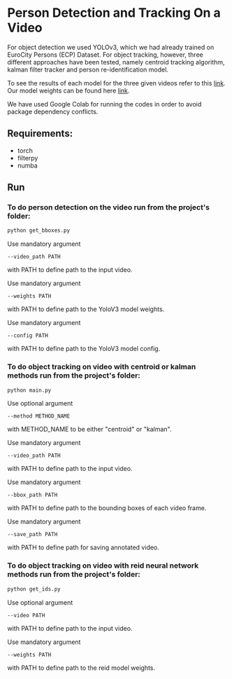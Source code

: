 # Person Detection and Tracking On a Video

For object detection we used YOLOv3, which we had already trained on EuroCity Persons (ECP) Dataset. For object tracking, however, three different approaches have been tested, namely centroid tracking algorithm, kalman filter tracker and person re-identification model.

To see the results of each model for the three given videos refer to this [link](https://drive.google.com/open?id=1d-IUrzjbMIyvn1Ah_lp6yvNy_AWPYnEC).
Our model weights can be found here [link](https://drive.google.com/open?id=1LU9k_kdO5ahfW_Xh-ULH6IkU4a69oik-).

We have used Google Colab for running the codes in order to avoid package dependency conflicts. 

## Requirements:
* torch
* filterpy
* numba

## Run
### To do person detection on the video run from the project's folder:
```bash
python get_bboxes.py
```
Use mandatory argument
```
--video_path PATH
```
with PATH to define path to the input video.

Use mandatory argument
```
--weights PATH
```
with PATH to define path to the YoloV3 model weights.

Use mandatory argument
```
--config PATH
```
with PATH to define path to the YoloV3 model config.


### To do object tracking on video with centroid or kalman methods run from the project's folder:

```bash
python main.py
```
Use optional argument
```
--method METHOD_NAME
```
with METHOD_NAME to be either "centroid" or "kalman". 

Use mandatory argument
```
--video_path PATH
```
with PATH to define path to the input video.
    
Use mandatory argument
```
--bbox_path PATH
```
with PATH to define path to the bounding boxes of each video frame.

Use mandatory argument
```
--save_path PATH
```
with PATH to define path for saving annotated video.

### To do object tracking on video with reid neural network methods run from the project's folder:

```bash
python get_ids.py
```
Use optional argument
```
--video PATH
```
with PATH to define path to the input video.

Use mandatory argument
```
--weights PATH
```
with PATH to define path to the reid model weights.
